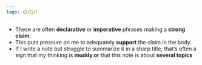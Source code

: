```yaml
---
tags: 📋/🌱/❗
---
```


- These are often **declarative** or **imperative** phrases making a **strong claim**. 
- This puts pressure on me to adequately **support** the claim in the body.
- If I write a note but struggle to summarize it in a sharp title, that’s often a sign that my thinking is **muddy or** that this note is about **several topics**